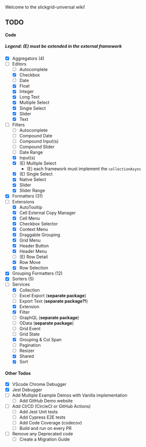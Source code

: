 Welcome to the slickgrid-universal wiki!

## TODO
#### Code
##### Legend: (E) must be extended in the external framework
- [x] Aggregators (4)
- [ ] Editors
  - [ ] Autocomplete
  - [x] Checkbox
  - [ ] Date
  - [x] Float
  - [x] Integer
  - [x] Long Text
  - [x] Multiple Select
  - [x] Single Select
  - [x] Slider
  - [x] Text
- [ ] Filters
  - [ ] Autocomplete
  - [ ] Compound Date
  - [ ] Compound Input(s)
  - [ ] Compound Slider
  - [ ] Date Range
  - [x] Input(s)
  - [x] (E) Multiple Select 
    - (E) each framework must implement the `collectionAsync` 
  - [x] (E) Single Select 
  - [x] Native Select 
  - [x] Slider
  - [x] Slider Range
- [x] Formatters (31)
- [ ] Extensions
  - [x] AutoTooltip
  - [x] Cell External Copy Manager
  - [x] Cell Menu
  - [x] Checkbox Selector
  - [x] Context Menu
  - [x] Draggable Grouping
  - [x] Grid Menu
  - [x] Header Button
  - [x] Header Menu
  - [ ] (E) Row Detail
  - [x] Row Move
  - [x] Row Selection
- [x] Grouping Formatters (12)
- [x] Sorters (5)
- [ ] Services
  - [x] Collection
  - [ ] Excel Export (**separate package**)
  - [ ] Export Text (**separate package?!**)
  - [x] Extension
  - [x] Filter
  - [ ] GraphQL (**separate package**)
  - [ ] OData (**separate package**)
  - [ ] Grid Event
  - [ ] Grid State
  - [x] Grouping & Col Span
  - [ ] Pagination
  - [ ] Resizer
  - [x] Shared
  - [x] Sort

#### Other Todos
- [x] VScode Chrome Debugger
- [x] Jest Debugger
- [ ] Add Multiple Example Demos with Vanilla implementation
  - [ ] Add GitHub Demo website
- [ ] Add CI/CD (CircleCI or GitHub Actions)
  - [ ] Add Jest Unit tests
  - [ ] Add Cypress E2E tests
  - [ ] Add Code Coverage (codecov)
  - [ ] Build and run on every PR
- [ ] Remove any Deprecated code
  - [ ] Create a Migration Guide 
